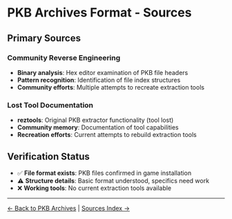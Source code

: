 # PKB Archives Format - Sources

## Primary Sources

### Community Reverse Engineering
- **Binary analysis**: Hex editor examination of PKB file headers
- **Pattern recognition**: Identification of file index structures
- **Community efforts**: Multiple attempts to recreate extraction tools

### Lost Tool Documentation
- **reztools**: Original PKB extractor functionality (tool lost)
- **Community memory**: Documentation of tool capabilities
- **Recreation efforts**: Current attempts to rebuild extraction tools

## Verification Status
- ✅ **File format exists**: PKB files confirmed in game installation
- ⚠️ **Structure details**: Basic format understood, specifics need work
- ❌ **Working tools**: No current extraction tools available

---

[← Back to PKB Archives](../../../03-technical-docs/file-formats/pkb-archives.md) | [Sources Index →](../../index.md)